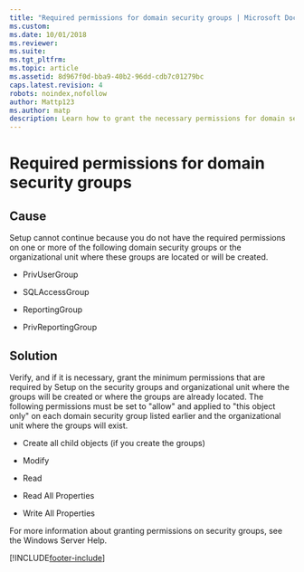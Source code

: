 ```yaml
---
title: "Required permissions for domain security groups | Microsoft Docs"
ms.custom: 
ms.date: 10/01/2018
ms.reviewer: 
ms.suite: 
ms.tgt_pltfrm: 
ms.topic: article
ms.assetid: 8d967f0d-bba9-40b2-96dd-cdb7c01279bc
caps.latest.revision: 4
robots: noindex,nofollow
author: Mattp123
ms.author: matp
description: Learn how to grant the necessary permissions for domain security groups on Microsoft Dynamics 365. Step-by-step guide included.
---
```

# Required permissions for domain security groups

## Cause
  
 Setup cannot continue because you do not have the required permissions on one or more of the following domain security groups or the organizational unit where these groups are located or will be created.  
  
-   PrivUserGroup  
  
-   SQLAccessGroup  
  
-   ReportingGroup  
  
-   PrivReportingGroup  
  
 ## Solution
  
 Verify, and if it is necessary, grant the minimum permissions that are required by Setup on the security groups and organizational unit where the groups will be created or where the groups are already located. The following permissions must be set to "allow" and applied to "this object only" on each domain security group listed earlier and the organizational unit where the groups will exist.  
  
-   Create all child objects (if you create the groups)  
  
-   Modify  
  
-   Read  
  
-   Read All Properties  
  
-   Write All Properties  
  
 For more information about granting permissions on security groups, see the Windows Server Help.



[!INCLUDE[footer-include](../../../includes/footer-banner.md)]